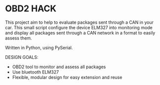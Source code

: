 # OBD2 HACK

This project aim to help to evaluate packages sent through a CAN in your car. This small script configure the device ELM327 into monitoring mode and display all packages sent through a CAN network in a format to easily assess them.

Written in Python, using PySerial.  

DESIGN GOALS:
 - OBD2 tool to monitor and assess all packages
 - Use bluetooth ELM327
 - Flexible, modular design for easy extension and reuse

